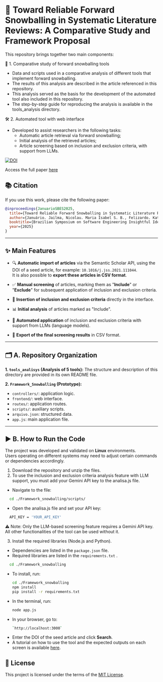 # 🧠 Toward Reliable Forward Snowballing in Systematic Literature Reviews: A Comparative Study and Framework Proposal


This repository brings together two main components:

🔎 1. Comparative study of forward snowballing tools
  - Data and scripts used in a comparative analysis of different tools that implement forward 
    snowballing.
  - The results of this analysis are described in the article referenced in this repository.
  - This analysis served as the basis for the development of the automated tool also included 
    in  this repository.
  - The step-by-step guide for reproducing the analysis is available in the tools_analysis directory.

🛠️ 2. Automated tool with web interface
  - Developed to assist researchers in the following tasks:
    - Automatic article retrieval via forward snowballing;
    - Initial analysis of the retrieved articles;
    - Article screening based on inclusion and exclusion criteria, with support from LLMs.

[![DOI](https://zenodo.org/badge/DOI/10.5281/zenodo.16755858.svg)](https://doi.org/10.5281/zenodo.16755858)

Access the full paper [here](<Toward Reliable Forward Snowballing in Systematic Literature Reviews: A Comparative Study and Framework Proposal.pdf>)

## 📚 Citation

If you use this work, please cite the following paper:

```bibtex
@inproceedings{JanuarioSBES2025,
  title={Toward Reliable Forward Snowballing in Systematic Literature Reviews: A Comparative Study and Framework Proposal},
  author={Januário. Jailma, Nicolau. Maria Isabel S. B., Felizardo. Katia, Pereira. Juliana Alves},
  booktitle={Brazilian Symposium on Software Engineering Insightful Ideas and Emerging Results Track (SBES IIER).ACM, Recife, PE },
  year={2025}
}
```
---


## ✨ Main Features

- 🔍 **Automatic import of articles** via the Semantic Scholar API, using the DOI of a seed article, for example: `10.1016/j.jss.2021.111044`.  
  It is also possible to **export these articles in CSV format**.

- ✅ **Manual screening** of articles, marking them as "**Include**" or "**Exclude**" for subsequent application of inclusion and exclusion criteria.

- 📝 **Insertion of inclusion and exclusion criteria** directly in the interface.

- 📊 **Initial analysis** of articles marked as "Include".

- 🤖 **Automated application** of inclusion and exclusion criteria with support from LLMs (language models).

- 📄 **Export of the final screening results** in CSV format.

---

## 🗂️ A. Repository Organization
**1. `tools_analisys` (Analysis of 5 tools):**
    The structure and description of this directory are provided in its own README file.

**2. `Framework_Snowballing` (Prototype):**
- `controllers/`: application logic.
- `frontend/`: web interface.
- `routes/`: application routes.
- `scripts/`: auxiliary scripts.
- `arquivo.json`: structured data.
- `app.js`: main application file.

---

## ▶️ B. How to Run the Code
The project was developed and validated on **Linux** environments.  
Users operating on different systems may need to adjust certain commands or dependencies accordingly.

1. Download the repository and unzip the files.
2. To use the inclusion and exclusion criteria analysis feature with LLM support, you must add your Gemini API key to the analisa.js file.
  - Navigate to the file:
  ```bash
    cd ./Framework_snowballing/scripts/
  ```
  - Open the analisa.js file and set your API key:
  ```bash
    API_KEY = 'YOUR_API_KEY'
  ```

⚠️ Note: Only the LLM-based screening feature requires a Gemini API key. All other functionalities of the tool can be used without it.

3. Install the required libraries (Node.js and Python).

- Dependencies are listed in the `package.json` file.
- Required libraries are listed in the `requirements.txt` .
```bash
  cd ./Framework_snowballing
  ```
- To install, run:
  ```bash
  cd ./Framework_snowballing
  npm install
  pip install -r requirements.txt
  ```
- In the terminal, run:
   ```bash
   node app.js
  ```
- In your browser, go to: 
  ```bash
  `http://localhost:3000`
  ```
- Enter the DOI of the seed article and click **Search**.
- A tutorial on how to use the tool and the expected outputs on each screen is available [here](<Tool Usage Tutorial.pdf>).

## 📄 License

This project is licensed under the terms of the [MIT License](LICENSE).
